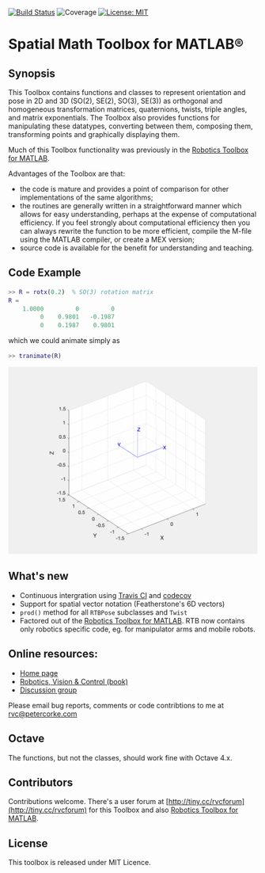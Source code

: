 [![Build Status](https://travis-ci.com/petercorke/spatial-math.svg?branch=master)](https://travis-ci.com/petercorke/spatial-math)
![Coverage](https://codecov.io/gh/petercorke/spatial-math/branch/master/graph/badge.svg)
[![License: MIT](https://img.shields.io/badge/License-MIT-blue.svg)](https://opensource.org/licenses/MIT)
 
# Spatial Math Toolbox for MATLAB&reg;

## Synopsis

This Toolbox contains functions and classes to represent orientation and pose in 2D and 3D (SO(2), SE(2), SO(3), SE(3)) as orthogonal and homogeneous transformation matrices, quaternions, twists, triple angles, and matrix exponentials. The Toolbox also provides functions for manipulating these datatypes, converting between them, composing them, transforming points and graphically displaying them.

Much of this Toolbox functionality was previously in the [Robotics Toolbox for MATLAB](https://github.com/petercorke/robotics-toolbox-matlab).

Advantages of the Toolbox are that:

  * the code is mature and provides a point of comparison for other implementations of the same algorithms;
  * the routines are generally written in a straightforward manner which allows for easy understanding, perhaps at the expense of computational efficiency. If you feel strongly about computational efficiency then you can always rewrite the function to be more efficient, compile the M-file using the MATLAB compiler, or create a MEX version;
  * source code is available for the benefit for understanding and teaching.

## Code Example

```matlab
>> R = rotx(0.2)  % SO(3) rotation matrix
R =
    1.0000         0         0
         0    0.9801   -0.1987
         0    0.1987    0.9801
```

which we could animate simply as
```matlab
>> tranimate(R)
```

![animation from tranimate()](doc/figs/tranimate.gif)

## What's new

* Continuous intergration using [Travis CI](travis-ci.com) and [codecov](codecov.io)
* Support for spatial vector notation (Featherstone's 6D vectors)
* `prod()` method for all `RTBPose` subclasses and `Twist`
* Factored out of the [Robotics Toolbox for MATLAB](https://github.com/petercorke/robotics-toolbox-matlab).  RTB now contains only robotics specific code, eg. for manipulator arms and mobile robots.

## Online resources:

* [Home page](http://www.petercorke.com)
* [Robotics, Vision & Control (book)](http://petercorke.com/wordpress/rvc)
* [Discussion group](http://groups.google.com/group/robotics-tool-box?hl=en)

Please email bug reports, comments or code contribtions to me at rvc@petercorke.com

## Octave

The functions, but not the classes, should work fine with Octave 4.x.

## Contributors

Contributions welcome.  There's a user forum at [http://tiny.cc/rvcforum](http://tiny.cc/rvcforum) for this Toolbox and also
[Robotics Toolbox for MATLAB](https://github.com/petercorke/robotics-toolbox-matlab).

## License

This toolbox is released under MIT Licence.
